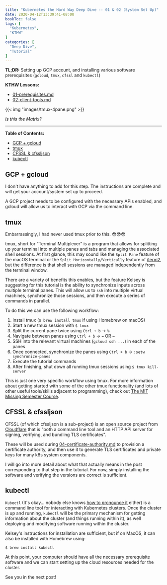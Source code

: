 ```yaml
---
title: "Kubernetes the Hard Way Deep Dive -- 01 & 02 (System Set Up)"
date: 2020-04-12T13:39:41-08:00
bookToc: false
tags: [
  "Kubernetes",
  "KTHW"
]
categories: [
  "Deep Dive",
  "Tutorial"
]
---
```


**TL;DR:** Setting up GCP account, and installing various software prerequisites (`gcloud`, `tmux`, `cfssl` and `kubectl`)

**KTHW Lessons:**
- [01-prerequisites.md](https://github.com/kelseyhightower/kubernetes-the-hard-way/blob/master/docs/01-prerequisites.md)
- [02-client-tools.md](https://github.com/kelseyhightower/kubernetes-the-hard-way/blob/master/docs/02-client-tools.md)

{{< img "images/tmux-4pane.png" >}}

*Is this the Matrix?*

<!--more--> 

---
**Table of Contents:**
- [GCP + gcloud](#gcp--gcloud)
- [tmux](#tmux)
- [CFSSL \& cfssljson](#cfssl--cfssljson)
- [kubectl](#kubectl)

## GCP + gcloud

I don't have anything to add for this step. The instructions are complete and will get your account/system set up to proceed.

A GCP project needs to be configured with the necessary APIs enabled, and gcloud will allow us to interact with GCP via the command line.

## tmux

Embarrassingly, I had never used tmux prior to this. 😳😳😳

tmux, short for "Terminal Multiplexer" is a program that allows for splitting up your terminal into multiple panes and tabs and managing the associated shell sessions. At first glance, this may sound like the `Split Pane` feature of the macOS terminal or the `Split Horizontally/Vertically` feature of [iterm2](https://iterm2.com/), but the difference is that shell sessions are managed independently from the terminal window. 

There are a variety of benefits this enables, but the feature Kelsey is suggesting for this tutorial is the ability to synchronize inputs across multiple terminal panes. This will allow us to `ssh` into multiple virtual machines, synchronize those sessions, and then execute a series of commands in parallel.

To do this we can use the following workflow:

1) Install tmux (`$ brew install tmux` if using Homebrew on macOS)
2) Start a new tmux session with `$ tmux`
3) Split the current pane twice using `Ctrl + b` -> `%`
4) Navigate between panes using `Ctrl + b` -> `←` OR `→`
5) SSH into the relevant virtual machines (`gcloud ssh ...`) in each of the panes
6) Once connected, synchronize the panes using `Ctrl + b` -> `:setw synchronize-panes` 
7) Execute the tutorial commands
8) After finishing, shut down all running tmux sessions using `$ tmux kill-server`

This is just one very specific workflow using tmux. For more information about getting started with some of the other tmux functionality (and lots of other useful tools/skills adjacent to programming), check out [The MIT Missing Semester Course](https://missing.csail.mit.edu/2020/command-line/#terminal-multiplexers).

## CFSSL & cfssljson

CFSSL (of which cfssljson is a sub-project) is an open source project from [Cloudflare](https://www.cloudflare.com/) that is "both a command line tool and an HTTP API server for signing, verifying, and bundling TLS certificates".

These will be used during [04-certificate-authority.md](https://github.com/kelseyhightower/kubernetes-the-hard-way/blob/master/docs/04-certificate-authority.md) to provision a certificate authority,  and then use it to generate TLS certificates and private keys for many k8s system components.

I will go into more detail about what that actually means in the post corresponding to that step in the tutorial. For now, simply installing the software and verifying the versions are correct is sufficient.

## kubectl

`Kubectl` (It's okay... nobody else knows [how to pronounce it](https://www.youtube.com/watch?v=2wgAIvXpJqU) either) is a command line tool for interacting with Kubernetes clusters. Once the cluster is up and running, `kubectl` will be the primary mechanism for getting information about the cluster (and things running within it), as well deploying and modifying software running within the cluster.

Kelsey's instructions for installation are sufficient, but if on MacOS, it can also be installed with Homebrew using:

    $ brew install kubectl

At this point, your computer should have all the necessary prerequisite software and we can start setting up the cloud resources needed for the cluster.

See you in the next post!
